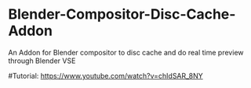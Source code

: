# Blender-Compositor-Disc-Cache-Addon
An Addon for Blender compositor to disc cache and do real time preview through Blender VSE

#Tutorial: https://www.youtube.com/watch?v=chIdSAR_8NY

